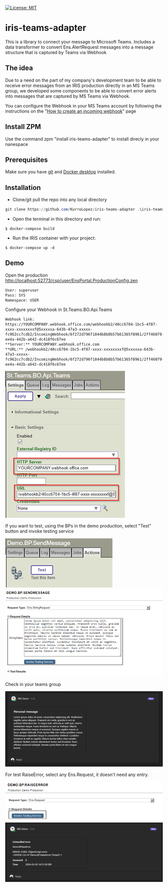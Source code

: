 [![License: MIT](https://img.shields.io/badge/License-MIT-blue.svg?style=flat&logo=AdGuard)](LICENSE)
# iris-teams-adapter
This is a library to connect your message to Microsoft Teams.
Includes a data transformer to convert Ens.AlertRequest messages into a message structure that is captured by Teams via Webhook

## The idea
Due to a need on the part of my company's development team to be able to receive error messages from an IRIS production directly in an MS Teams group, we developed some components to be able to convert error alerts into messages that are captured by MS Teams via Webhook.

You can configure the Webhook in your MS Teams account by following the instructions on the "[How to create an incoming webhook](https://learn.microsoft.com/es-es/microsoftteams/platform/webhooks-and-connectors/how-to/add-incoming-webhook?tabs=newteams%2Cdotnet#create-an-incoming-webhook)" page

## Install ZPM
Use the command zpm "install iris-teams-adapter" to install direcly in your nanespace

## Prerequisites
Make sure you have [git](https://git-scm.com/book/en/v2/Getting-Started-Installing-Git) and [Docker desktop](https://www.docker.com/products/docker-desktop) installed.

## Installation

- Clone/git pull the repo into any local directory

```powershell
git clone https://github.com/KurroLopez/iris-teams-adapter .\iris-teams-adapter
```

- Open the terminal in this directory and run:

```
$ docker-compose build
```

- Run the IRIS container with your project:

```
$ docker-compose up -d
```

## Demo
Open the production [http://localhost:52773/csp/user/EnsPortal.ProductionConfig.zen](http://localhost:52773/csp/user/EnsPortal.ProductionConfig.zen)
```
User: superuser
Pass: SYS
Namespace: USER
```

Configure your Webhook in St.Teams.BO.Api.Teams
```
Webhook link: https://YOURCOMPANY.webhook.office.com/webhookb2/40cc6704-1bc5-4f87-xxxx-xxxxxxxxf@5xxxxxa-643b-47a3-xxxxx-fc962cc7cdb2/IncomingWebhook/6f272d796f1844b8b0b57b61365f8961/2ff46079-ee4a-442b-a642-dc418f6c67ee
**Server:** YOURCOMPANY.webhook.office.com
**URL:** /webhookb2/40cc6704-1bc5-4f87-xxxx-xxxxxxxxf@5xxxxxa-643b-47a3-xxxxx-fc962cc7cdb2/IncomingWebhook/6f272d796f1844b8b0b57b61365f8961/2ff46079-ee4a-442b-a642-dc418f6c67ee
```

![](https://github.com/KurroLopez/iris-teams-adapter/blob/master/Configure_St.Teams.BO.API.Teams.png)

If you want to test, using the BPs in the demo production, select "Test" button and invoke testing service

![](https://github.com/KurroLopez/iris-teams-adapter/blob/master/Test_SendMessage.png)
![](https://github.com/KurroLopez/iris-teams-adapter/blob/master/Test_SendMessage_II.png)

Check in your teams group

![](https://github.com/KurroLopez/iris-teams-adapter/blob/master/Teams_personal_message.png)

For test RaiseError, select any Ens.Request, it doesn't need any entry.

![](https://github.com/KurroLopez/iris-teams-adapter/blob/master/Test_RaiseError.png)
![](https://github.com/KurroLopez/iris-teams-adapter/blob/master/Teams_raise_error.png)
